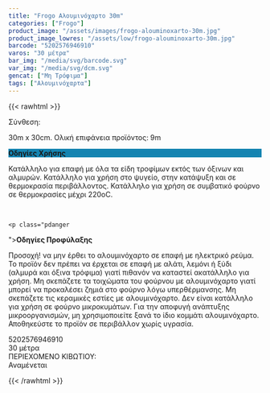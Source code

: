 ```yaml
---
title: "Frogo Αλουμινόχαρτο 30m"
categories: ["Frogo"]
product_image: "/assets/images/frogo-alouminoxarto-30m.jpg"
product_image_lowres: "/assets/low/frogo-alouminoxarto-30m.jpg"
barcode: "5202576946910"
varos: "30 μέτρα"
bar_img: "/media/svg/barcode.svg"
var_img: "/media/svg/dcm.svg"
gencat: ["Μη Τρόφιμα"]
tags: ["Αλουμινόχαρτα"]
---
```

{{< rawhtml >}}
<div class="product">
    <div id="sistatika">Σύνθεση:</div>
    <p>30m x 30cm. Ολική επιφάνεια προϊόντος: 9m</p>
    <p class="pgend
" style="
    background: #1484b1;
"><b>Οδηγίες Χρήσης</b></p>
    <p class="pgray">
        Κατάλληλο για επαφή με όλα τα είδη τροφίμων εκτός των όξινων και αλμυρών.
        Κατάλληλο για χρήση στο ψυγείο, στην κατάψυξη και σε θερμοκρασία περιβάλλοντος.
        Κατάλληλο για χρήση σε συμβατικό φούρνο σε θερμοκρασίες μέχρι 220οC.
    </p><br>

    <p class="pdanger
"><b>Οδηγίες Προφύλαξης</b></p>
    <p class="pgray">
        Προσοχή! να μην έρθει το αλουμινόχαρτο σε επαφή με ηλεκτρικό ρεύμα.
        Το προϊόν δεν πρέπει να έρχεται σε επαφή με αλάτι, λεμόνι ή ξύδι (αλμυρά και όξινα τρόφιμα) γιατί πιθανόν να
        καταστεί ακατάλληλο για χρήση.
        Μη σκεπάζετε τα τοιχώματα του φούρνου με αλουμινόχαρτο γιατί μπορεί να προκαλέσει ζημιά στο φούρνο λόγω
        υπερθέρμανσης.
        Μη σκεπάζετε τις κεραμικές εστίες με αλουμινόχαρτο.
        Δεν είναι κατάλληλο για χρήση σε φούρνο μικροκυμάτων.
        Για την αποφυγή ανάπτυξης μικροοργανισμών, μη χρησιμοποιείτε ξανά το ίδιο κομμάτι αλουμινόχαρτο.
        Αποθηκεύστε το προϊόν σε περιβάλλον χωρίς υγρασία.
    </p>
    <div class="keno"></div>
    <div id="barcode">
        <div id="barimage1"></div><span id="bartext">5202576946910</span>
    </div>
    <div id="varos">
        <div id="dimimg">
        </div><span id="varostext">30 μέτρα</span>
    </div>
    <div id="kivotio">ΠΕΡΙΕΧΟΜΕΝΟ ΚΙΒΩΤΙΟΥ:<br>Αναμένεται</div>
    <div class="pimg"></div>
</div>
{{< /rawhtml >}}